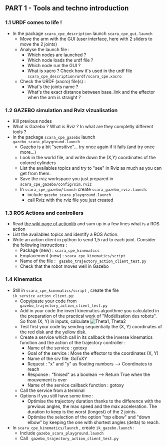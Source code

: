 ## PART 1 - Tools and techno introduction

### 1.1 URDF comes to life !
- In the package ``` scara_cpe_description ```  launch ``` scara_cpe_gui.launch ```
	- Move the arm with the GUI (user interface, here with 2 sliders to move the 2 joints)
	 - Analyse the launch file :
		 - Which nodes are launched ? 
		 - Which node loads the urdf file ? 
		 - Which node run the GUI ?
		 - What is xacro ? Check how it's used in the urdf file ```scara_cpe_description/urdf/scara_cpe.xacro```
	 - Check the URDF (xacro) file(s) :
		 - What's the joints name ?
		 - What's the exact distance between base_link and the effector when the arm is straight ?

### 1.2 GAZEBO simulation and Rviz vizualisation
- Kill previous nodes
- What is Gazebo ? What is Rviz ? In what are they completly different tools ?
- In the package ``` scara_cpe_gazebo ```  launch ``` gazebo_scara_playground.launch ```
	- Gazebo is a bit "sensitive"... try once again if it fails (and try once more...)
	- Look in the world file, and write down the (X,Y) coordinates of the colored cylinders 
	- List the availables topics and try to "see" in Rviz as much as you can get from them. 
	- Save the rviz workspace you just prepared in ``` scara_cpe_gazebo/config/sim.rviz ```
	- In ``` scara_cpe_gazebo/launch ``` create ``` scara_gazebo_rviz.launch ```:
		- include ``` gazebo_scara_playground.launch ```
		- call Rviz with the rviz file you just created

### 1.3 ROS Actions and controllers
- Read [the wiki page of actionlib](http://wiki.ros.org/actionlib) and sum up in a few lines what is a ROS action
- List the availables topics and identify a ROS Action. 
- Write an action client in python to send 1,5 rad to each joint. Consider the following instructions :
	- Package (new) : ```scara_cpe_kinematics``` 
	- Emplacement (new) : ```scara_cpe_kinematics/script``` 
	- Name of the file : ``` gazebo_trajectory_action_client_test.py``` 
	- Check that the robot moves well in Gazebo

### 1.4 Kinematics
- Still in ```scara_cpe_kinematics/script``` , create the file ```ik_service_action_client.py```:
	- Copy/paste your code from ``` gazebo_trajectory_action_client_test.py``` 
	- Add in your code the invert kinematics algorithme you calculated in the preparation of the practical work of "Modélisation des robots". So from (X, Y) in inputs, calculate 
![Theta1, Theta2](http://latex.codecogs.com/gif.download?%28%5CTheta_1%2C%20%5CTheta_2%29)
	- Test first your code by sending sequentially the (X, Y) coordinates of the red disk and the yellow disk.
	- Create a service which call in its callback the inverse kinematics function and the action of the trajectory controller :
		- Name of the service : gotoxy
		- Goal of the service : Move the effector to the coordinates (X, Y)
		- Name of the srv file: GoToXY
		- Request : "x" and "y" as floating numbers --> Coordinates to reach
		- Response : "finised" as a boolean --> Return True when the mouvement is over
		- Name of the service callback function : gotoxy
	- Call the service from a terminal
	- Options if you still have some time : 
		- Optimise the trajectory duration thanks to the difference with the previous angles, the max speed and the max acceleration. The duration to keep is the worst (longest) of the 2 joints.
		- Optimise the selection of the option "top elbow" and "down elbow" by keeping the one with shortest angles (delta) to reach.
-  In ```scara_cpe_kinematics/launch``` , create  ```ik_gazebo.launch``` :
	- Include ``` gazebo_scara_playground.launch ```
	- Call ``` gazebo_trajectory_action_client_test.py``` 


